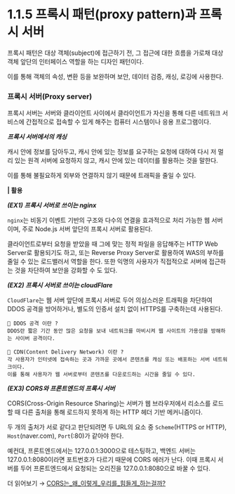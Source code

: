 # 1.1.5 프록시 패턴(proxy pattern)과 프록시 서버

프록시 패턴은 대상 객체(subject)에 접근하기 전, 그 접근에 대한 흐름을 가로채 대상 객체 앞단의 인터페이스 역할을 하는 디자인 패턴이다.

이를 통해 객체의 속성, 변환 등을 보완하며 보안, 데이터 검증, 캐싱, 로깅에 사용한다.

### 프록시 서버(Proxy server)

프록시 서버는 서버와 클라이언트 사이에서 클라이언트가 자신을 통해 다른 네트워크 서비스에 간접적으로 접속할 수 있게 해주는 컴퓨터 시스템이나 응용 프로그램이다.

<b> _프록시 서버에서의 캐싱_ </b>

캐시 안에 정보를 담아두고, 캐시 안에 있는 정보를 요구하는 요청에 대하여 다시 저 멀리 있는 원격 서버에 요청하지 않고, 캐시 안에 있는 데이터를 활용하는 것을 말한다.

이를 통해 불필요하게 외부와 연결하지 않기 때문에 트래픽을 줄일 수 있다.

<b> | 활용 </b>

<b> _(EX1) 프록시 서버로 쓰이는 nginx_ </b>

`nginx`는 비동기 이벤트 기반의 구조와 다수의 연결을 효과적으로 처리 가능한 웹 서버이며, 주로 Node.js 서버 앞단의 프록시 서버로 활용된다.

클라이언트로부터 요청을 받았을 때 그에 맞는 정적 파일을 응답해주는 HTTP Web Server로 활용되기도 하고, 또는 Reverse Proxy Server로 활용하여 WAS의 부하를 줄일 수 있는 로드밸러서 역할을 한다. 또한 익명의 사용자가 직접적으로 서버에 접근하는 것을 차단하여 보안을 강화할 수 도 있다.

<b> _(EX2) 프록시 서버로 쓰이는 cloudFlare_ </b>

`CloudFlare`는 웹 서버 앞단에 프록시 서버로 두어 의심스러운 트래픽을 차단하여 DDOS 공격을 방어하거나, 별도의 인증서 설치 없이 HTTPS를 구축하는데 사용된다.

```
🥸 DDOS 공격 이란 ?
DDOS란 짧은 기간 동안 많은 요청을 보내 네트워크를 마비시켜 웹 사이트의 가용성을 방해하는 사이버 공격이다.
```

```
🥸 CDN(Content Delivery Network) 이란 ?
각 사용자가 인터넷에 접속하는 곳과 가까운 곳에서 콘텐츠를 캐싱 또는 배포하는 서버 네트워크이다.
이를 통해 사용자가 웹 서버로부터 콘텐츠를 다운로드하는 시간을 줄일 수 있다.
```

<b> _(EX3) CORS와 프론트엔드의 프록시 서버_ </b>

CORS(Cross-Origin Resource Sharing)는 서버가 웹 브라우저에서 리소스를 로드할 때 다른 출처을 통해 로드하지 못하게 하는 HTTP 헤더 기반 메커니즘이다.

두 개의 출처가 서로 같다고 판단되려면 두 URL의 요소 중 `Scheme`(HTTPS or HTTP), `Host`(naver.com), `Port`(:80)가 같아야 한다.

예컨대, 프론트엔드에서는 127.0.0.1:3000으로 테스팅하고, 백엔드 서버는 127.0.0.1:8080이라면 포트번호가 다르기 때문에 CORS 에러가 난다. 이때 프록시 서버를 두어 프론트엔드에서 요청되는 오리진을 127.0.0.1:8080으로 바꿀 수 있다.

더 읽어보기 &rarr; [CORS는\_왜\_이렇게\_우리를\_힘들게\_하는걸까?](https://evan-moon.github.io/2020/05/21/about-cors/)
